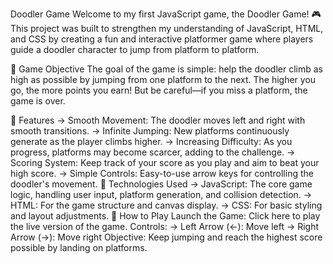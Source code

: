 
Doodler Game
Welcome to my first JavaScript game, the Doodler Game! 🎮 This project was built to strengthen my understanding of JavaScript, HTML, and CSS by creating a fun and interactive platformer game where players guide a doodler character to jump from platform to platform.

🎯 Game Objective
The goal of the game is simple: help the doodler climb as high as possible by jumping from one platform to the next. The higher you go, the more points you earn! But be careful—if you miss a platform, the game is over.

🚀 Features
  -> Smooth Movement: The doodler moves left and right with smooth transitions.
  -> Infinite Jumping: New platforms continuously generate as the player climbs higher.
  -> Increasing Difficulty: As you progress, platforms may become scarcer, adding to the challenge.
  -> Scoring System: Keep track of your score as you play and aim to beat your high score.
  -> Simple Controls: Easy-to-use arrow keys for controlling the doodler's movement.
🔧 Technologies Used
    -> JavaScript: The core game logic, handling user input, platform generation, and collision detection.
    -> HTML: For the game structure and canvas display.
    -> CSS: For basic styling and layout adjustments.
📖 How to Play
  Launch the Game: Click here to play the live version of the game.
Controls:
  -> Left Arrow (←): Move left
  -> Right Arrow (→): Move right
Objective: Keep jumping and reach the highest score possible by landing on platforms.